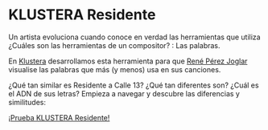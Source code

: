 # KLUSTERA Residente

 Un artista evoluciona cuando conoce en verdad las herramientas que utiliza ¿Cuáles son las herramientas de un compositor? : Las palabras.

 En [Klustera](http://klustera.com/) desarrollamos esta herramienta para que [René Pérez Joglar](https://www.instagram.com/residente/) visualise las palabras que más (y menos) usa en sus canciones.


 ¿Qué tan similar es Residente a Calle 13? ¿Qué tan diferentes son?
 ¿Cuál es el ADN de sus letras?
 Empieza a navegar y descubre las diferencias y similitudes:

 [¡Prueba KLUSTERA Residente!](https://santuario.github.io/KLUSTERA_Residente/)
 
